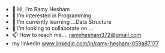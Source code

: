 - 👋 Hi, I’m Ramy Hesham
- 👀 I’m interested in Programming
- 🌱 I’m currently learning ...Data Structure
- 💞️ I’m looking to collaborate on ...
- 📫 How to reach me.... ramyhesham372@gmail.com
- my linkedin www.linkedin.com/in/ramy-hesham-059a87177

<!---
RamyHesmam372/RamyHesmam372 is a ✨ special ✨ repository because its `README.md` (this file) appears on your GitHub profile.
You can click the Preview link to take a look at your changes.
--->
